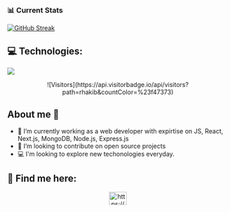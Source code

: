 

 
### 📊 Current Stats


[![GitHub Streak](https://github-readme-streak-stats.herokuapp.com?user=rhakib&theme=radical&card_width=850)](https://git.io/streak-stats)





## 💻 Technologies:

<a align="center" href="https://visitorbadge.io/status?path=rhakib"><img src="https://api.visitorbadge.io/api/visitors?path=rhakib&countColor=%23f47373" /></a>

<p align="center">
  ![Visitors](https://api.visitorbadge.io/api/visitors?path=rhakib&countColor=%23f47373)
</p>


## About me 🙋 
- 🌱 I’m currently working as a web developer with expirtise on JS, React, Next.js, MongoDB, Node.js, Express.js
- 👯 I’m looking to contribute on open source projects
- 💻 I'm looking to explore new techonologies everyday.



## 📱 Find me here:


<p align="center">
<a href="https://www.linkedin.com/in/mrakibulhasan/" target="blank"><img align="center" src="https://raw.githubusercontent.com/rahuldkjain/github-profile-readme-generator/master/src/images/icons/Social/linked-in-alt.svg" alt="https://www.linkedin.com/in/rakibul-hasan-001b08246/" height="30" width="40" /></a>
</p>



